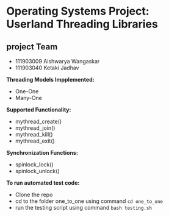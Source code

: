 # Operating Systems Project: Userland Threading Libraries
## project Team
-	111903009 Aishwarya Wangaskar
-	111903040 Ketaki Jadhav

**Threading Models Impplemented:**
-	One-One
-	Many-One

**Supported Functionality:**
-	mythread_create()
-	mythread_join()
-	mythread_kill()
-	mythread_exit()

**Synchronization Functions:**
-	spinlock_lock()
-	spinlock_unlock()

**To run automated test code:**
-	Clone the repo
-	cd to the folder one_to_one using command `cd one_to_one`
-	run the testing script using command `bash testing.sh`
